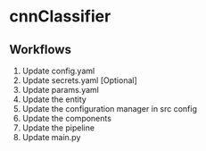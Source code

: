 # cnnClassifier

## Workflows 

1. Update config.yaml 
2. Update secrets.yaml [Optional]
3. Update params.yaml
4. Update the entity
5. Update the configuration manager in src config
6. Update the components 
7. Update the pipeline 
8. Update main.py 

